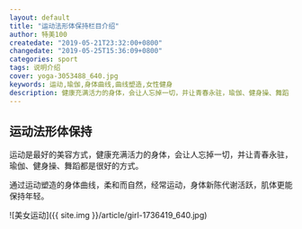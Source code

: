 ```yaml
---
layout: default
title: "运动法形体保持栏目介绍"
author: 特美100
createdate: "2019-05-21T23:32:00+0800"
changedate: "2019-05-25T15:36:09+0800"
categories: sport
tags: 说明介绍
cover: yoga-3053488_640.jpg
keywords: 运动,瑜伽,身体曲线,曲线塑造,女性健身
description: 健康充满活力的身体，会让人忘掉一切，并让青春永驻，瑜伽、健身操、舞蹈
---
```


## 运动法形体保持

运动是最好的美容方式，健康充满活力的身体，会让人忘掉一切，并让青春永驻，瑜伽、健身操、舞蹈都是很好的方式。

通过运动塑造的身体曲线，柔和而自然，经常运动，身体新陈代谢活跃，肌体更能保持年轻。

![美女运动]({{ site.img }}/article/girl-1736419_640.jpg)

